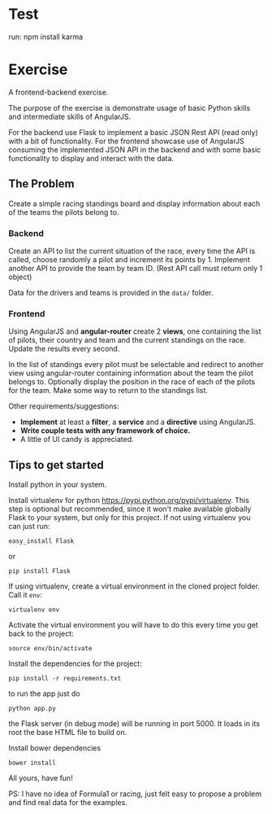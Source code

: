 # Test
run: 
    npm install karma

# Exercise


A frontend-backend exercise.

The purpose of the exercise is demonstrate usage of basic Python skills and
intermediate skills of AngularJS.

For the backend use Flask to implement a basic JSON Rest API (read only) with
a bit of functionality. For the frontend showcase use of AngularJS consuming
the implemented JSON API in the backend and with some basic functionality to
display and interact with the data.

## The Problem

Create a simple racing standings board and display information about each of
the teams the pilots belong to.

### Backend

Create an API to list the current situation of the race, every
time the API is called, choose randomly a pilot and increment its points by 1.
Implement another API to provide the team by team ID. (Rest API call must return only 1 object)

Data for the drivers and teams is provided in the `data/` folder.

### Frontend

Using AngularJS and **angular-router** create 2 **views**, one containing the list of
pilots, their country and team and the current standings on the race.
Update the results every second.

In the list of standings every pilot must be selectable and redirect to another
view using angular-router containing information about the team the pilot
belongs to. Optionally display the position in the race of each of the pilots
for the team. Make some way to return to the standings list.

Other requirements/suggestions:

 * **Implement** at least a **filter**, a **service** and a **directive** using AngularJS.
 * **Write couple tests with any framework of choice.**
 * A little of UI candy is appreciated.

## Tips to get started

Install python in your system.

Install virtualenv for python https://pypi.python.org/pypi/virtualenv. This
step is optional but recommended, since it won't make available globally Flask
to your system, but only for this project. If not using virtualenv you can just
run:

    easy_install Flask

or

    pip install Flask

If using virtualenv, create a virtual environment in the cloned project folder.
Call it `env`:

    virtualenv env

Activate the virtual environment you will have to do this every time you get
back to the project:

    source env/bin/activate

Install the dependencies for the project:

    pip install -r requirements.txt

to run the app just do

    python app.py

the Flask server (in debug mode) will be running in port 5000. It loads in
its root the base HTML file to build on.

Install bower dependencies

    bower install

All yours, have fun!


PS: I have no idea of Formula1 or racing, just felt easy to propose a problem
and find real data for the examples.
